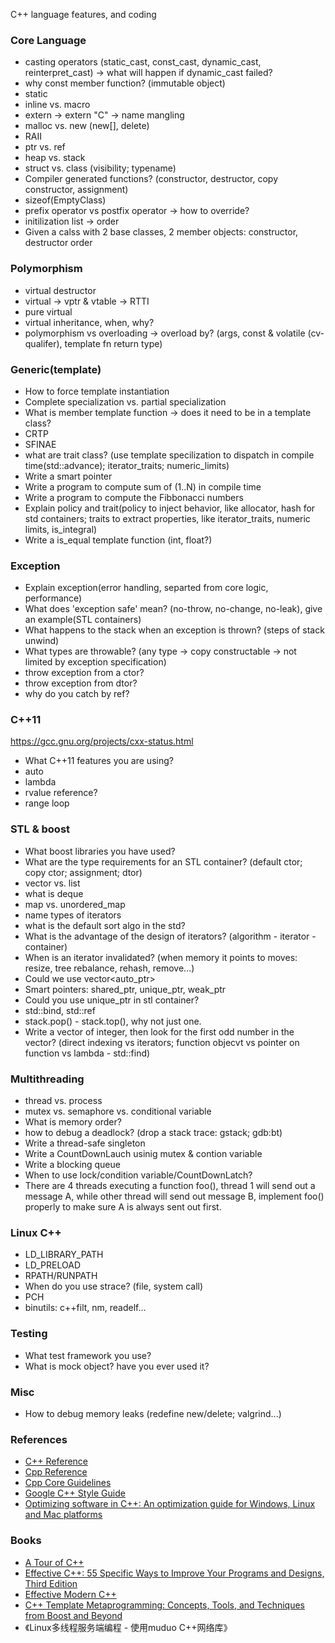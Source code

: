 C++ language features, and coding

### Core Language
* casting operators (static_cast, const_cast, dynamic_cast, reinterpret_cast) -> what will happen if dynamic_cast failed?
* why const member function? (immutable object)
* static
* inline vs. macro
* extern -> extern "C" -> name mangling
* malloc vs. new (new[], delete)
* RAII
* ptr vs. ref
* heap vs. stack
* struct vs. class (visibility; typename)
* Compiler generated functions? (constructor, destructor, copy constructor, assignment)
* sizeof(EmptyClass)
* prefix operator vs postfix operator -> how to override?
* initilization list -> order
* Given a calss with 2 base classes, 2 member objects: constructor, destructor order

### Polymorphism
* virtual destructor
* virtual -> vptr & vtable -> RTTI
* pure virtual
* virtual inheritance, when, why?
* polymorphism vs overloading -> overload by? (args, const & volatile (cv-qualifer), template fn return type)

### Generic(template)
* How to force template instantiation
* Complete specialization vs. partial specialization
* What is member template function -> does it need to be in a template class?
* CRTP
* SFINAE
* what are trait class? (use template specilization to dispatch in compile time(std::advance); iterator_traits; numeric_limits)
* Write a smart pointer
* Write a program to compute sum of (1..N) in compile time
* Write a program to compute the Fibbonacci numbers
* Explain policy and trait(policy to inject behavior, like allocator, hash for std containers; traits to extract properties, like iterator_traits, numeric limits, is_integral)
* Write a is_equal template function (int, float?)

### Exception
* Explain exception(error handling, separted from core logic, performance)
* What does 'exception safe' mean? (no-throw, no-change, no-leak), give an example(STL containers)
* What happens to the stack when an exception is thrown? (steps of stack unwind)
* What types are throwable? (any type -> copy constructable -> not limited by exception specification)
* throw exception from a ctor?
* throw exception from dtor?
* why do you catch by ref?

### C++11
https://gcc.gnu.org/projects/cxx-status.html
* What C++11 features you are using?
* auto
* lambda
* rvalue reference?
* range loop

### STL & boost
* What boost libraries you have used?
* What are the type requirements for an STL container? (default ctor; copy ctor; assignment; dtor)
* vector vs. list
* what is deque
* map vs. unordered_map
* name types of iterators
* what is the default sort algo in the std?
* What is the advantage of the design of iterators? (algorithm - iterator - container)
* When is an iterator invalidated? (when memory it points to moves: resize, tree rebalance, rehash, remove...)
* Could we use vector<auto_ptr<T>>
* Smart pointers: shared_ptr, unique_ptr, weak_ptr
* Could you use unique_ptr in stl container?
* std::bind, std::ref
* stack.pop() - stack.top(), why not just one.
* Write a vector of integer, then look for the first odd number in the vector? (direct indexing vs iterators; function objecvt vs pointer on function vs lambda - std::find)

### Multithreading
* thread vs. process
* mutex vs. semaphore vs. conditional variable
* What is memory order?
* how to debug a deadlock? (drop a stack trace: gstack; gdb:bt)
* Write a thread-safe singleton
* Write a CountDownLauch usinig mutex & contion variable
* Write a blocking queue
* When to use lock/condition variable/CountDownLatch?
* There are 4 threads executing a function foo(), thread 1 will send out a message A, while other thread will send out message B, implement foo() properly to make sure A is always sent out first.

### Linux C++
* LD_LIBRARY_PATH
* LD_PRELOAD
* RPATH/RUNPATH
* When do you use strace? (file, system call)
* PCH
* binutils: c++filt, nm, readelf...

### Testing
* What test framework you use?
* What is mock object? have you ever used it?

### Misc
* How to debug memory leaks (redefine new/delete; valgrind...)

### References
* [C++ Reference](http://www.cplusplus.com/reference)
* [Cpp Reference](http://en.cppreference.com/w/)
* [Cpp Core Guidelines](https://github.com/isocpp/CppCoreGuidelines/blob/master/CppCoreGuidelines.md)
* [Google C++ Style Guide](https://google.github.io/styleguide/cppguide.html)
* [Optimizing software in C++: An optimization guide for Windows, Linux and Mac platforms](http://www.agner.org/optimize/optimizing_cpp.pdf)

### Books
* [A Tour of C++](http://techbus.safaribooksonline.com/book/programming/cplusplus/9780133549041)
* [Effective C++: 55 Specific Ways to Improve Your Programs and Designs, Third Edition](http://techbus.safaribooksonline.com/0321334876/ibk01-toc?percentage=0&reader=html)
* [Effective Modern C++](http://techbus.safaribooksonline.com/book/programming/cplusplus/9781491908419)
* [C++ Template Metaprogramming: Concepts, Tools, and Techniques from Boost and Beyond](http://techbus.safaribooksonline.com/book/programming/cplusplus/0321227255)
* 《Linux多线程服务端编程 - 使用muduo C++网络库》

